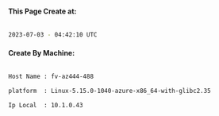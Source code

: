 
   
#### This Page Create at:

```bash

2023-07-03 - 04:42:10 UTC

```

#### Create By Machine:

```bash

Host Name : fv-az444-488

platform  : Linux-5.15.0-1040-azure-x86_64-with-glibc2.35

Ip Local  : 10.1.0.43

```

